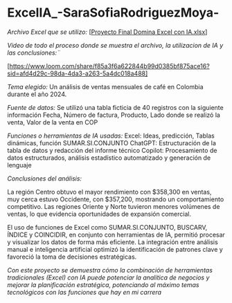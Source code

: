 # ExcelIA_-SaraSofiaRodriguezMoya-
*Archivo Excel  que se utilizo:*
[[Proyecto Final Domina Excel con IA.xlsx](https://github.com/user-attachments/files/22353549/Proyecto.Final.Domina.Excel.con.IA.xlsx)]

*Video de todo el proceso donde se muestra el archivo, la utilizacion de IA y las conclusiones:¨*

[https://www.loom.com/share/f85a3f6a622844b99d0385bf875ace16?sid=afd4d29c-98da-4da3-a263-5a4dc018a488]

*Tema elegido:*
Un análisis de ventas mensuales de café en Colombia durante el año 2024.

*Fuente de datos:*
Se utilizó una tabla ficticia de 40 registros con la siguiente información Fecha, Número de factura, Producto, Lado donde se realizó la venta, Valor de la venta en COP

*Funciones o herramientas de IA usadas:*
Excel: Ideas, predicción, Tablas dinámicas, función SUMAR.SI.CONJUNTO
ChatGPT: Estructuración de la tabla de datos y redacción del informe técnico
Copilot: Procesamiento de datos estructurados, análisis estadístico automatizado y generación de lenguaje

*Conclusiones del análisis:*

La región Centro obtuvo el mayor rendimiento con $358,300 en ventas, muy cerca estuvo Occidente, con $357,200, mostrando un comportamiento competitivo. Las regiones Oriente y Norte tuvieron menores volúmenes de ventas, lo que evidencia oportunidades de expansión comercial.

El uso de funciones de Excel como SUMAR.SI.CONJUNTO, BUSCARV, ÍNDICE y COINCIDIR, en conjunto con herramientas de IA, permitió procesar y visualizar los datos de forma más eficiente. La integración entre análisis manual e inteligencia artificial optimizó la identificación de patrones clave y favoreció la toma de decisiones estratégicas.

*Con este proyecto se demuestra cómo la combinación de herramientas tradicionales (Excel) con IA puede potenciar la analítica de negocios y mejorar la planificación estratégica, potenciando al máximo temas tecnológicos con las funciones que hay en mi carrera*

